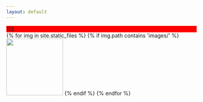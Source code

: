 ```yaml
---
layout: default
---
```

<div style="background-color: #F00">113</div>
<div id="gallery">
{% for img in site.static_files %}
  {% if img.path contains 'images/' %}
    <a href="{{ img.path | relative_url }}"><img src="{{ img.path | relative_url }}" width="150"></a>
  {% endif %}
{% endfor %}
</div>